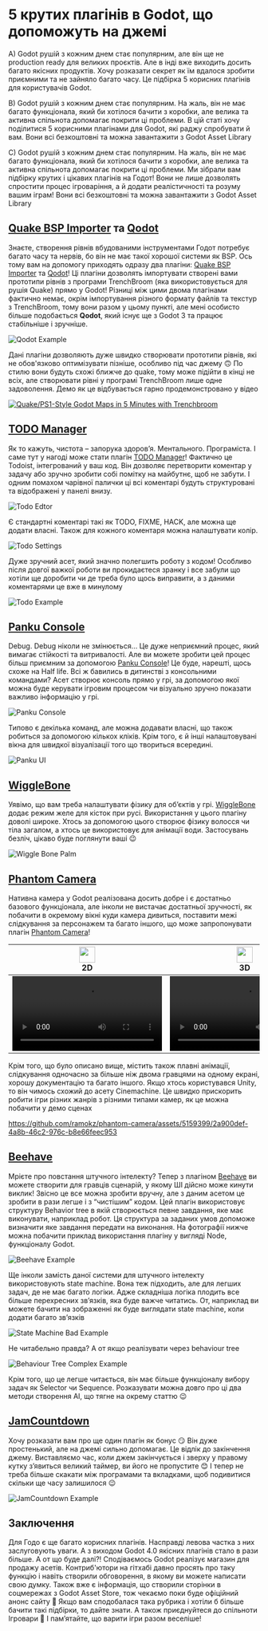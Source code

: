 # 5 крутих плагінів в Godot, що допоможуть на джемі

А) Godot рушій з кожним днем стає популярним, але він ще не production ready для великих проєктів. Але в інді вже виходить досить багато якісних продуктів. Хочу розказати секрет як їм вдалося зробити приємними та не зайняло багато часу. Це підбірка 5 корисних плагінів для користувачів Godot.

В) Godot рушій з кожним днем стає популярним. На жаль, він не має багато функціонала, який би хотілося бачити з коробки, але велика та активна спільнота допомагає покрити ці проблеми. В цій статі хочу поділитися 5 корисними плагінами для Godot, які раджу спробувати й вам. Вони всі безкоштовні та можна завантажити з Godot Asset Library

C) Godot рушій з кожним днем стає популярним. На жаль, він не має багато функціонала, який би хотілося бачити з коробки, але велика та активна спільнота допомагає покрити ці проблеми. Ми зібрали вам підбірку крутих і цікавих плагінів на Годот! Вони не лише дозволять спростити процес ігроваріння, а й додати реалістичності та розуму вашим іграм! Вони всі безкоштовні та можна завантажити з Godot Asset Library


## [Quake BSP Importer](https://godotengine.org/asset-library/asset/2147) та [Qodot](https://godotengine.org/asset-library/asset/1631)
Знаєте, створення рівнів вбудованими інструментами Годот потребує багато часу та нервів, бо він не має такої хорошої системи як BSP. Ось тому вам на допомогу приходять одразу два плагіни: [Quake BSP Importer](https://godotengine.org/asset-library/asset/2147) та [Qodot](https://godotengine.org/asset-library/asset/1631)! Ці плагіни дозволять імпортувати створені вами прототипи рівнів з програми TrenchBroom (яка використовується для рушія Quake) прямо у Godot! Різниці між цими двома плагінами фактично немає, окрім імпортування різного формату файлів та текстур з TrenchBroom, тому вони разом у цьому пункті, але мені особисто більше подобається **Qodot**, який існує ще з Godot 3 та працює стабільніше і зручніше.

![Qodot Example](https://raw.githubusercontent.com/wiki/Shfty/qodot-plugin/images/2-usage/in-editor.gif)

Дані плагіни дозволяють дуже швидко створювати прототипи рівнів, які не обов'язково оптимізувати пізніше, особливо під час джему 🙃 По стилю вони будуть схожі ближче до quake, тому може підійти в кінці не всіх, але створювати рівні у програмі TrenchBroom лише одне задоволення. Демо як це відбувається гарно продемонстровано у відео

[![Quake/PS1-Style Godot Maps in 5 Minutes with Trenchbroom](https://img.youtube.com/vi/JSzB4UTt2eU/0.jpg)](https://www.youtube.com/watch?v=JSzB4UTt2eU)


## [TODO Manager](https://godotengine.org/asset-library/asset/1327)
Як то кажуть, чистота – запорука здоров’я. Ментального. Програміста. І саме тут у нагоді може стати плагін [TODO Manager](https://godotengine.org/asset-library/asset/1327)! Фактично це Todoist, інтегрований у ваш код. Він дозволяє перетворити коментар у задачу або зручно зробити собі помітку на майбутнє, щоб не забути. І одним помахом чарівної палички ці всі коментарі будуть структуровані та відображені у панелі внизу.

![Todo Edtor](./media/TodoEditor.png)

Є стандартні коментарі такі як TODO, FIXME, HACK, але можна ще додати власні. Також для кожного коментаря можна налаштувати колір.

![Todo Settings](./media/TodoSettings.png)

Дуже зручний асет, який значно полегшить роботу з кодом! Особливо після довгої важкої роботи ви прокидаєтеся зранку і все забули що хотіли ще доробити чи де треба було щось виправити, а з даними коментарями це вже в минулому

![Todo Example](./media/TodoExample.gif)


## [Panku Console](https://godotengine.org/asset-library/asset/1558)
Debug. Debug ніколи не змінюється… Це дуже неприємний процес, який вимагає стійкості та витривалості. Але ви можете зробити цей процес більш приємним за допомогою [Panku Console](https://godotengine.org/asset-library/asset/1558)! Це буде, нарешті, щось схоже на Half life. Всі ж бавились в дитинстві з консольними командами? Асет створює консоль прямо у грі, за допомогою якої можна буде керувати ігровим процесом чи візуально зручно показати важливо інформацію у грі.

![Panku Console](./media/PankuConsole.png)

Типово є декілька команд, але можна додавати власні, що також робиться за допомогою кількох кліків. Крім того, є й інші налаштовувані вікна для швидкої візуалізації того що твориться всередині.

![Panku UI](./media/PankuUI.png)


## [WiggleBone](https://godotengine.org/asset-library/asset/1329)
Уявімо, що вам треба налаштувати фізику для об’єктів у грі. [WiggleBone](https://godotengine.org/asset-library/asset/1329) додає режим желе для кісток при русі. Використання у цього плагіну доволі широке. Хтось за допомогою цього створює фізику волосся чи тіла загалом, а хтось це використовує для анімації води. Застосувань безліч, цікаво буде поглянути ваші 😉

![Wiggle Bone Palm](./media/WiggleBonePalm.gif)


## [Phantom Camera](https://godotengine.org/asset-library/asset/1822)
Нативна камера у Godot реалізована досить добре і є достатньо базового функціонала, але інколи не вистачає достатньої зручності, як побачити в окремому вікні куди камера дивиться, поставити межі слідкування за персонажем та багато іншого, що може запропонувати плагін [Phantom Camera](https://godotengine.org/asset-library/asset/1822)! 

<table>
    <thead>
        <tr>
            <th align="center" valign="top">
              <img src="https://phantom-camera.dev/assets/icons/phantom-camera-2D.svg" width="32" height="32"/>
              <br/>
              <b>2D</b>
            </th>
            <th align="center" valign="top">
              <img src="https://phantom-camera.dev/assets/icons/phantom-camera-3D.svg" width="32" height="32"/>
              <br/>
              <b>3D</b>
            </th>
        </tr>
    </thead>
    <tr>
        <td align="center">      
            <video src="https://github.com/ramokz/phantom-camera/assets/5159399/a887a603-b95f-474e-9141-b451ac6a8d91"/> 
        </td>
        <td align="center">
            <video src="https://github.com/ramokz/phantom-camera/assets/5159399/ff091b27-bdbb-4115-a3f2-939a24b2b6de"/>
        </td>
    </tr>
</table>

Крім того, що було описано вище, містить також плавні анімації, слідкування одночасно за більше ніж двома гравцями на одному екрані, хорошу документацію та багато іншого. Якщо хтось користувався Unity, то він чимось схожий до асету Cinemachine. Це швидко прискорить робити ігри різних жанрів з різними типами камер, як це можна побачити у демо сценах

https://github.com/ramokz/phantom-camera/assets/5159399/2a900def-4a8b-46c2-976c-b8e66feec953


## [Beehave](https://godotengine.org/asset-library/asset/1349)
Мрієте про повстання штучного інтелекту? Тепер з плагіном [Beehave](https://godotengine.org/asset-library/asset/1349) ви можете створити для гравців сценарій, у якому ШІ дійсно може кинути виклик! Звісно це все можна зробити вручну, але з даним асетом це зробити в рази легше і з “чистішим” кодом. Цей плагін використовує структуру Behavior tree в якій створюється певне завдання, яке має виконувати, наприклад робот. Ця структура за заданих умов допоможе визначити яке завдання передати на виконання. На фотографії нижче можна побачити приклад використання плагіну у вигляді Node, функціоналу Godot.

![Beehave Example](./media/BehaveExample.jpg)

Ще інколи замість даної системи для штучного інтелекту використовують state machine. Вона теж підходить, але для легших задач, де не має багато логіки. Адже складніша логіка плодить все більше перехресних зв’язків, яка буде важче читатись. От, наприклад ви можете бачити на зображенні як буде виглядати state machine, коли додати багато зв’язків

![State Machine Bad Example](https://i.redd.it/jnok5x2ib0xz.png)

Не читабельно правда? А от якщо реалізувати через behaviour tree

![Behaviour Tree Complex Example](https://d3kjluh73b9h9o.cloudfront.net/original/4X/7/c/3/7c3f0934aa03be0f038db1eb5b33d5fbe755403e.png)

Крім того, що це легше читається, він має більше функціоналу вибору задач як Selector чи Sequence. Розказувати можна довго про ці два методи створення AI, що тягне на окрему статтю 😉


## [JamCountdown](https://godotengine.org/asset-library/asset/1610)
Хочу розказати вам про ще один плагін як бонус 😏 Він дуже простенький, але на джемі сильно допомагає. Це відлік до закінчення джему. Виставляємо час, коли джем закінчується і зверху у правому кутку з’явиться великий таймер, ви його не пропустите 😊 І тепер не треба більше скакати між програмами та вкладками, щоб подивитися скільки ще часу залишилося 😉

![JamCountdown Example](https://raw.githubusercontent.com/andresgamboaa/JamCountdown/main/screenshots/image3.png)


## Заключення
Для Годо є ще багато корисних плагінів. Насправді левова частка з них заслуговують уваги. А з виходом Godot 4.0 якісних плагінів стало в рази більше. А от що буде далі?! Сподіваємось Godot реалізує магазин для продажу асетів. Контриб'ютори на гітхабі давно просять про таку функцію і навіть створили обговорення, в якому ви можете написати свою думку. Також вже є інформація, що створили сторінки в соцмережах з Godot Asset Store, тож чекаємо поки буде офіційний анонс сайту 🫡 Якщо вам сподобалася така рубрика і хотіли б більше бачити такі підбірки, то дайте знати. А також приєднуйтеся до спільноти Ігровари 🥰 І пам’ятайте, що варити ігри разом веселіше!
